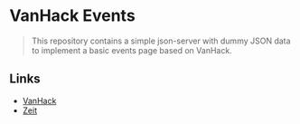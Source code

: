 # VanHack Events

> This repository contains a simple json-server with dummy JSON data to implement a basic events page based on VanHack.

## Links

* [VanHack](https://vanhack.com/)
* [Zeit](https://zeit.co/)